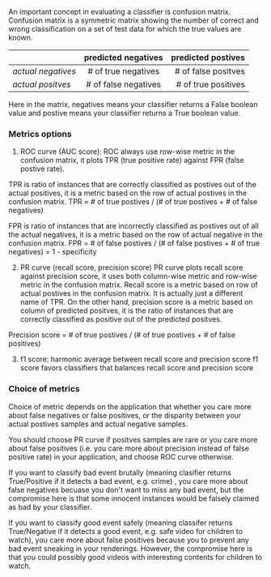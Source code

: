 An important concept in evaluating a classifier is confusion matrix. Confusion matrix is a symmetric matrix showing the number 
of correct and wrong classification on a set of test data for which the true values are known. 


|              |					predicted negatives  |   predicted postives |
|--------------|:------------------------------:| ------------------:| 
|*actual negatives*   | # of true negatives     |# of false positves |
|*actual positves*   | # of false negatives     |# of true positives |

Here in the matrix, negatives means your classifier returns a False boolean value and postive means your classifier returns a True boolean value.  

### Metrics options

1. ROC curve (AUC score): 
ROC always use row-wise metric in the confusion matrix, it plots TPR (true positive rate) against FPR (false postive rate).

TPR is ratio of instances that are correctly classified as postives out of the actual positives, it is a metric based 
on the row of actual postives in the confusion matrix.
TPR = # of true postives / (# of true postives + # of false negatives) 

FPR is ratio of instances that are incorrectly classified as postives out of all the actual negatives, it is a metric based on the row of actual negative in the confusion matrix.
FPR = # of false postives / (# of false postives + # of true negatives) = 1 - specificity 


2. PR curve (recall score, precision score)
PR curve plots recall score against precision score, it uses both column-wise metric and row-wise metric in the confusion matrix. 
Recall score is a metric based on row of actual postives in the confusion matrix. It is actually just a different name of TPR. On the other hand, precision score is a metric based on column of predicted positves, it is the ratio of instances that are correctly classified as positive out of the predicted positves. 

Precision score = # of true postives / (# of true postives + # of false positives) 

3. f1 score: harmonic average between recall score and precision score
f1 score favors classifiers that balances recall score and precision score


### Choice of metrics

Choice of metric depends on the application that whether you care more about false negatives or false positives, or the disparity between your actual postives samples and actual negative samples. 

You should choose PR curve if positves samples are rare or you care more about false positives (i.e. you care more about precision instead of false positive rate) in your application, and choose ROC curve otherwise. 

If you want to classify bad event brutally (meaning clasifier returns True/Positive if it detects a bad event, e.g. crime) , you care more about false negatives becuase you don't want to miss any bad event, but the compromise here is that some innocent instances would be falsely claimed as bad by your classifier. 

If you want to classify good event safely (meaning classifer returns True/Negative if it detects a good event, e.g. safe video for children to watch), you care more about false positives because you to prevent any bad event sneaking in your renderings. However, the compromise here is that you could possibly good videos with interesting contents for children to watch. 

